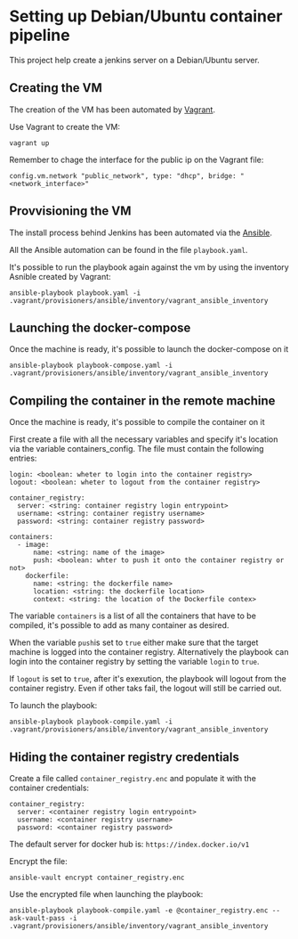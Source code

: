 # Setting up Debian/Ubuntu container pipeline
This project help create a jenkins server on a Debian/Ubuntu server.

## Creating the VM
The creation of the VM has been automated by [Vagrant](https://www.vagrantup.com/).

Use Vagrant to create the VM:

    vagrant up

Remember to chage the interface for the public ip on the Vagrant file:

    config.vm.network "public_network", type: "dhcp", bridge: "<network_interface>"

## Provvisioning the VM
The install process behind Jenkins has been automated via the [Ansible](https://www.redhat.com/en/technologies/management/ansible).

All the Ansible automation can be found in the file `playbook.yaml`.

It's possible to run the playbook again against the vm by using the inventory Asnible created by Vagrant:

    ansible-playbook playbook.yaml -i .vagrant/provisioners/ansible/inventory/vagrant_ansible_inventory

## Launching the docker-compose
Once the machine is ready, it's possible to launch the docker-compose on it

    ansible-playbook playbook-compose.yaml -i .vagrant/provisioners/ansible/inventory/vagrant_ansible_inventory

## Compiling the container in the remote machine
Once the machine is ready, it's possible to compile the container on it

First create a file with all the necessary variables and specify it's location via the variable containers_config.
The file must contain the following entries:

    login: <boolean: wheter to login into the container registry>
    logout: <boolean: wheter to logout from the container registry>

    container_registry:
      server: <string: container registry login entrypoint>
      username: <string: container registry username>
      password: <string: container registry password>

    containers:
      - image:
          name: <string: name of the image>
          push: <boolean: whter to push it onto the container registry or not>
        dockerfile: 
          name: <string: the dockerfile name>
          location: <string: the dockerfile location>
          context: <string: the location of the Dockerfile contex>

The variable `containers` is a list of all the containers that have to be compiled, it's possible to add as many container as desired.

When the variable `push`is set to `true` either make sure that the target machine is logged into the container registry.
Alternatively the playbook can login into the container registry by setting the variable `login` to `true`.

If `logout` is set to `true`, after it's exexution, the playbook will logout from the container registry. Even if other taks fail, the logout will still be carried out.

To launch the playbook:

    ansible-playbook playbook-compile.yaml -i .vagrant/provisioners/ansible/inventory/vagrant_ansible_inventory

## Hiding the container registry credentials
Create a file called `container_registry.enc` and populate it with the container credentials:

    container_registry:
      server: <container registry login entrypoint>
      username: <container registry username>
      password: <container registry password>

The default server for docker hub is: `https://index.docker.io/v1`

Encrypt the file:

    ansible-vault encrypt container_registry.enc

Use the encrypted file when launching the playbook:

    ansible-playbook playbook-compile.yaml -e @container_registry.enc --ask-vault-pass -i .vagrant/provisioners/ansible/inventory/vagrant_ansible_inventory
